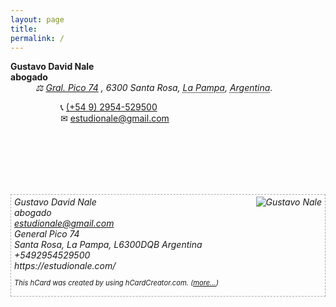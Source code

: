 ```yaml
---  
layout: page
title: 
permalink: /
---  
```


<dl class="vcard">
<dt class="fn n org"><strong>Gustavo David Nale</strong></dt>
<strong>abogado</strong>
<dd><address class="adr">
<span class="street-address">⚖  <a href="https://goo.gl/maps/hynDNxgQxEcvqeXe8" target="_blank" rel="noopener noreferrer">Gral. Pico 74</a>
</span>, 
<span class="postal-code">6300</span> 
<span class="locality">Santa Rosa</span>, 
<abbr class="region" title="La Pampa">La Pampa</abbr>,
<abbr class="country-name" title="Argentina">Argentina</abbr>.</address>
<dl>
<dt class="tel type" title="mobile"></dt><dd class="tel value">📞  <a href="tel:+5492954529500">(+54 9) 2954-529500</a></dd>
<dt class="email type" title="email"></dt><dd class="email">✉  <a href="mailto:estudionale@gmail.com" target="_blank" rel="noopener noreferrer">estudionale@gmail.com</a></dd>
<dt></dt>
<dd class="geo">
<div class="geo">
<div class="latitude" title="-36.617537139690874"><abbr title="South"></abbr></div>
<div class="longitude" title="-64.29392527116423"><abbr title="West"></abbr></div>
</div>
</dd>
</dl>
</dd>
</dl>


<br/><br/>
<br/>
<br/>
<br/>




<address><div class="vcard" style="border: 1px dashed #aaa; padding: 3px 5px;"><img style="float: right; margin-left: 5px" src="https://estudionale.com/images/logo.svg" alt="Gustavo Nale" class="photo"/><span class="fn n">
    <span class="given-name">Gustavo</span>
    <span class="additional-name">David</span>
    <span class="family-name">Nale</span>
    </span><div class="org">abogado</div><a class="email" href="mailto:estudionale@gmail.com">estudionale@gmail.com</a><div class="adr">
    <div class="street-address">General Pico 74</div>
    <span class="locality">Santa Rosa</span>, 
    <span class="region">La Pampa</span>,
    <span class="postal-code">L6300DQB</span>
    <span class="country-name">Argentina</span>
    </div><div class="tel">+5492954529500</div><div class="url">https://estudionale.com/</div><p style="font-size: .8em;">This hCard was created by using hCardCreator.com. (<a href="http://hcardcreator.com">more…</a>)</p></div></address>
